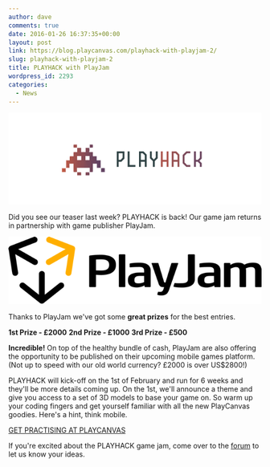 ```yaml
---
author: dave
comments: true
date: 2016-01-26 16:37:35+00:00
layout: post
link: https://blog.playcanvas.com/playhack-with-playjam-2/
slug: playhack-with-playjam-2
title: PLAYHACK with PlayJam
wordpress_id: 2293
categories:
  - News
---
```


[![PLAYHACK_clear](/assets/media/PLAYHACK_clear.png)](/assets/media/PLAYHACK_clear.png)

Did you see our teaser last week? PLAYHACK is back! Our game jam returns in partnership with game publisher PlayJam.

[![pj_main_horiz_onwhite](/assets/media/pj_main_horiz_onwhite.png)](/assets/media/pj_main_horiz_onwhite.png)

Thanks to PlayJam we've got some **great prizes** for the best entries.

**1st Prize - £2000**
**2nd Prize - £1000**
**3rd Prize - £500**

**Incredible!** On top of the healthy bundle of cash, PlayJam are also offering the opportunity to be published on their upcoming mobile games platform. (Not up to speed with our old world currency? £2000 is over US$2800!)

PLAYHACK will kick-off on the 1st of February and run for 6 weeks and they'll be more details coming up. On the 1st, we'll announce a theme and give you access to a set of 3D models to base your game on. So warm up your coding fingers and get yourself familiar with all the new PlayCanvas goodies. Here's a hint, think mobile.

[GET PRACTISING AT PLAYCANVAS](https://playcanvas.com/)

If you're excited about the PLAYHACK game jam, come over to the [forum](https://forum.playcanvas.com) to let us know your ideas.
